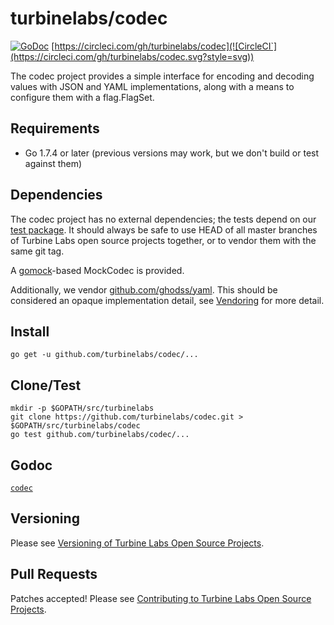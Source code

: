 
[//]: # ( Copyright 2017 Turbine Labs, Inc.                                   )
[//]: # ( you may not use this file except in compliance with the License.    )
[//]: # ( You may obtain a copy of the License at                             )
[//]: # (                                                                     )
[//]: # (     http://www.apache.org/licenses/LICENSE-2.0                      )
[//]: # (                                                                     )
[//]: # ( Unless required by applicable law or agreed to in writing, software )
[//]: # ( distributed under the License is distributed on an "AS IS" BASIS,   )
[//]: # ( WITHOUT WARRANTIES OR CONDITIONS OF ANY KIND, either express or     )
[//]: # ( implied. See the License for the specific language governing        )
[//]: # ( permissions and limitations under the License.                      )

# turbinelabs/codec

[![GoDoc](https://https://godoc.org/github.com/turbinelabs/codec?status.svg)](https://https://godoc.org/github.com/turbinelabs/codec)
[https://circleci.com/gh/turbinelabs/codec](![CircleCI`](https://circleci.com/gh/turbinelabs/codec.svg?style=svg))

The codec project provides a simple interface for encoding and decoding values
with JSON and YAML implementations, along with a means to configure them
with a flag.FlagSet.

## Requirements

- Go 1.7.4 or later (previous versions may work, but we don't build or test against them)

## Dependencies

The codec project has no external dependencies; the tests depend on our
[test package](https://github.com/turbinelabs/test).
It should always be safe to use HEAD of all master branches of Turbine Labs
open source projects together, or to vendor them with the same git tag.

A [gomock](https://github.com/golang/mock)-based MockCodec is provided.

Additionally, we vendor
[github.com/ghodss/yaml](https://github.com/ghodss/yaml).
This should be considered an opaque implementation detail,
see [Vendoring](http://github.com/turbinelabs/developer/blob/master/README.md#vendoring) for more detail.


## Install

```
go get -u github.com/turbinelabs/codec/...
```

## Clone/Test

```
mkdir -p $GOPATH/src/turbinelabs
git clone https://github.com/turbinelabs/codec.git > $GOPATH/src/turbinelabs/codec
go test github.com/turbinelabs/codec/...
```

## Godoc

[`codec`](https://godoc.org/github.com/turbinelabs/codec)

## Versioning

Please see [Versioning of Turbine Labs Open Source Projects](http://github.com/turbinelabs/developer/blob/master/README.md#versioning).

## Pull Requests

Patches accepted! Please see [Contributing to Turbine Labs Open Source Projects](http://github.com/turbinelabs/developer/blob/master/README.md#contributing).
